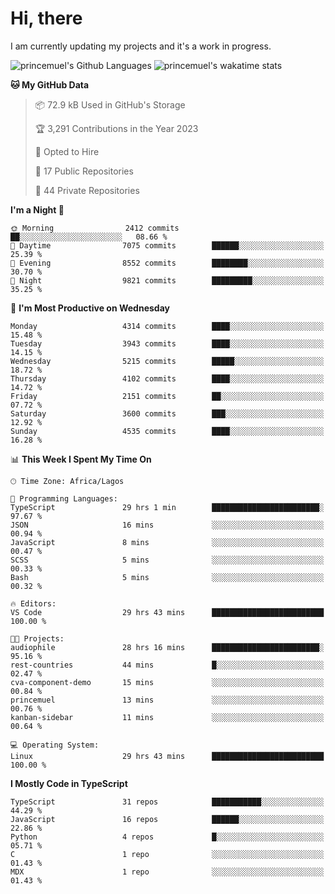 # Hi, there

<!--
**princemuel/princemuel** is a ✨ _special_ ✨ repository because its `README.md` (this file) appears on your GitHub profile.

Here are some ideas to get you started:

- 🔭 I’m currently working on ...
- 🌱 I’m currently learning ...
- 👯 I’m looking to collaborate on ...
- 🤔 I’m looking for help with ...
- 💬 Ask me about ...
- 📫 How to reach me: ...
- 😄 Pronouns: ...
- ⚡ Fun fact: ...
-->

I am currently updating my projects and it's a work in progress.

![princemuel's Github Languages](https://github-readme-stats.vercel.app/api/top-langs/?username=princemuel&text_color=586069&layout=compact&hide_border=true&title_color=0366d6&count_private=true&include_all_commits=true&theme=tokyonight&show_icons=true)
![princemuel's wakatime stats](https://github-readme-stats.vercel.app/api/wakatime?username=princemuel&text_color=586069&layout=compact&hide_border=true&title_color=0366d6&count_private=true&include_all_commits=true&theme=tokyonight&show_icons=true)

<!--START_SECTION:waka-->
**🐱 My GitHub Data** 

> 📦 72.9 kB Used in GitHub's Storage 
 > 
> 🏆 3,291 Contributions in the Year 2023
 > 
> 💼 Opted to Hire
 > 
> 📜 17 Public Repositories 
 > 
> 🔑 44 Private Repositories 
 > 
**I'm a Night 🦉** 

```text
🌞 Morning                2412 commits        ██░░░░░░░░░░░░░░░░░░░░░░░   08.66 % 
🌆 Daytime                7075 commits        ██████░░░░░░░░░░░░░░░░░░░   25.39 % 
🌃 Evening                8552 commits        ████████░░░░░░░░░░░░░░░░░   30.70 % 
🌙 Night                  9821 commits        █████████░░░░░░░░░░░░░░░░   35.25 % 
```
📅 **I'm Most Productive on Wednesday** 

```text
Monday                   4314 commits        ████░░░░░░░░░░░░░░░░░░░░░   15.48 % 
Tuesday                  3943 commits        ████░░░░░░░░░░░░░░░░░░░░░   14.15 % 
Wednesday                5215 commits        █████░░░░░░░░░░░░░░░░░░░░   18.72 % 
Thursday                 4102 commits        ████░░░░░░░░░░░░░░░░░░░░░   14.72 % 
Friday                   2151 commits        ██░░░░░░░░░░░░░░░░░░░░░░░   07.72 % 
Saturday                 3600 commits        ███░░░░░░░░░░░░░░░░░░░░░░   12.92 % 
Sunday                   4535 commits        ████░░░░░░░░░░░░░░░░░░░░░   16.28 % 
```


📊 **This Week I Spent My Time On** 

```text
🕑︎ Time Zone: Africa/Lagos

💬 Programming Languages: 
TypeScript               29 hrs 1 min        ████████████████████████░   97.67 % 
JSON                     16 mins             ░░░░░░░░░░░░░░░░░░░░░░░░░   00.94 % 
JavaScript               8 mins              ░░░░░░░░░░░░░░░░░░░░░░░░░   00.47 % 
SCSS                     5 mins              ░░░░░░░░░░░░░░░░░░░░░░░░░   00.33 % 
Bash                     5 mins              ░░░░░░░░░░░░░░░░░░░░░░░░░   00.32 % 

🔥 Editors: 
VS Code                  29 hrs 43 mins      █████████████████████████   100.00 % 

🐱‍💻 Projects: 
audiophile               28 hrs 16 mins      ████████████████████████░   95.16 % 
rest-countries           44 mins             █░░░░░░░░░░░░░░░░░░░░░░░░   02.47 % 
cva-component-demo       15 mins             ░░░░░░░░░░░░░░░░░░░░░░░░░   00.84 % 
princemuel               13 mins             ░░░░░░░░░░░░░░░░░░░░░░░░░   00.76 % 
kanban-sidebar           11 mins             ░░░░░░░░░░░░░░░░░░░░░░░░░   00.64 % 

💻 Operating System: 
Linux                    29 hrs 43 mins      █████████████████████████   100.00 % 
```

**I Mostly Code in TypeScript** 

```text
TypeScript               31 repos            ███████████░░░░░░░░░░░░░░   44.29 % 
JavaScript               16 repos            ██████░░░░░░░░░░░░░░░░░░░   22.86 % 
Python                   4 repos             █░░░░░░░░░░░░░░░░░░░░░░░░   05.71 % 
C                        1 repo              ░░░░░░░░░░░░░░░░░░░░░░░░░   01.43 % 
MDX                      1 repo              ░░░░░░░░░░░░░░░░░░░░░░░░░   01.43 % 
```




<!--END_SECTION:waka-->
